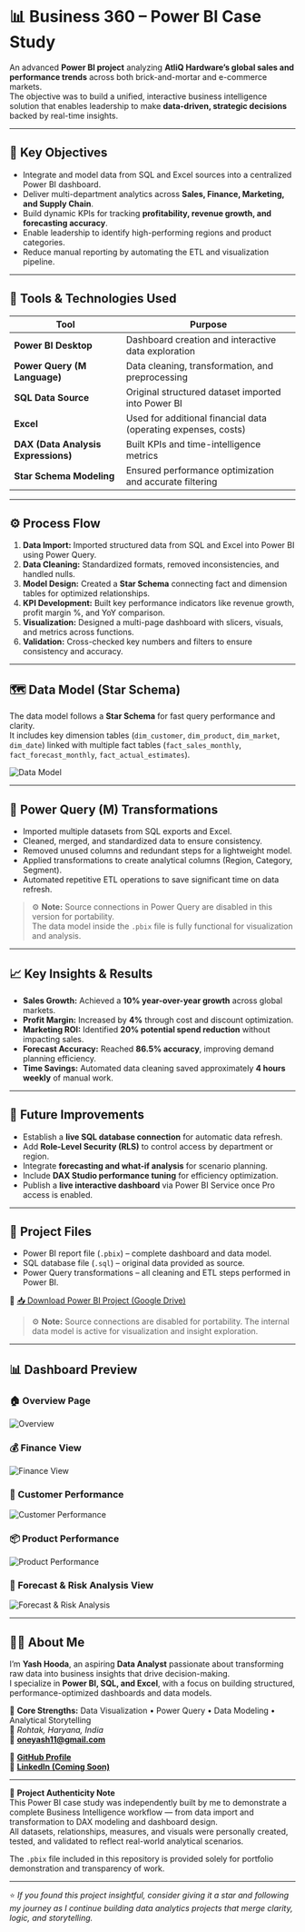 # 📊 Business 360 – Power BI Case Study  

An advanced **Power BI project** analyzing **AtliQ Hardware’s global sales and performance trends** across both brick-and-mortar and e-commerce markets.  
The objective was to build a unified, interactive business intelligence solution that enables leadership to make **data-driven, strategic decisions** backed by real-time insights.

---

## 🎯 Key Objectives  
- Integrate and model data from SQL and Excel sources into a centralized Power BI dashboard.  
- Deliver multi-department analytics across **Sales, Finance, Marketing, and Supply Chain**.  
- Build dynamic KPIs for tracking **profitability, revenue growth, and forecasting accuracy**.  
- Enable leadership to identify high-performing regions and product categories.  
- Reduce manual reporting by automating the ETL and visualization pipeline.  

---

## 🧩 Tools & Technologies Used  

| Tool | Purpose |
|------|----------|
| **Power BI Desktop** | Dashboard creation and interactive data exploration |
| **Power Query (M Language)** | Data cleaning, transformation, and preprocessing |
| **SQL Data Source** | Original structured dataset imported into Power BI |
| **Excel** | Used for additional financial data (operating expenses, costs) |
| **DAX (Data Analysis Expressions)** | Built KPIs and time-intelligence metrics |
| **Star Schema Modeling** | Ensured performance optimization and accurate filtering |

---

## ⚙️ Process Flow  

1. **Data Import:** Imported structured data from SQL and Excel into Power BI using Power Query.  
2. **Data Cleaning:** Standardized formats, removed inconsistencies, and handled nulls.  
3. **Model Design:** Created a **Star Schema** connecting fact and dimension tables for optimized relationships.  
4. **KPI Development:** Built key performance indicators like revenue growth, profit margin %, and YoY comparison.  
5. **Visualization:** Designed a multi-page dashboard with slicers, visuals, and metrics across functions.  
6. **Validation:** Cross-checked key numbers and filters to ensure consistency and accuracy.

---

## 🗺️ Data Model (Star Schema)  

The data model follows a **Star Schema** for fast query performance and clarity.  
It includes key dimension tables (`dim_customer`, `dim_product`, `dim_market`, `dim_date`) linked with multiple fact tables (`fact_sales_monthly`, `fact_forecast_monthly`, `fact_actual_estimates`).  

![Data Model](DataModel.png)

---

## 🧼 Power Query (M) Transformations  

- Imported multiple datasets from SQL exports and Excel.  
- Cleaned, merged, and standardized data to ensure consistency.  
- Removed unused columns and redundant steps for a lightweight model.  
- Applied transformations to create analytical columns (Region, Category, Segment).  
- Automated repetitive ETL operations to save significant time on data refresh.  

> ⚙️ **Note:** Source connections in Power Query are disabled in this version for portability.  
> The data model inside the `.pbix` file is fully functional for visualization and analysis.

---

## 📈 Key Insights & Results  

- **Sales Growth:** Achieved a **10% year-over-year growth** across global markets.  
- **Profit Margin:** Increased by **4%** through cost and discount optimization.  
- **Marketing ROI:** Identified **20% potential spend reduction** without impacting sales.  
- **Forecast Accuracy:** Reached **86.5% accuracy**, improving demand planning efficiency.  
- **Time Savings:** Automated data cleaning saved approximately **4 hours weekly** of manual work.  

---

## 🚀 Future Improvements  

- Establish a **live SQL database connection** for automatic data refresh.  
- Add **Role-Level Security (RLS)** to control access by department or region.  
- Integrate **forecasting and what-if analysis** for scenario planning.  
- Include **DAX Studio performance tuning** for efficiency optimization.  
- Publish a **live interactive dashboard** via Power BI Service once Pro access is enabled.  

---

## 📎 Project Files  

- Power BI report file (`.pbix`) – complete dashboard and data model.  
- SQL database file (`.sql`) – original data provided as source.  
- Power Query transformations – all cleaning and ETL steps performed in Power BI.  

🔗 [📥 Download Power BI Project (Google Drive)](https://drive.google.com/uc?export=download&id=1GYlwJxiEfM2DaFqO9cdjtdxP3EQYYzD4)

> ⚙️ **Note:** Source connections are disabled for portability. The internal data model is active for visualization and insight exploration.

---

## 📊 Dashboard Preview  

### 🏠 Overview Page  
![Overview](Overview.png)  

### 💰 Finance View  
![Finance View](Finance_View.png)  

### 🤝 Customer Performance  
![Customer Performance](Customer_Performance.png)  

### 📦 Product Performance  
![Product Performance](Product_performance.png)  

### 🔮 Forecast & Risk Analysis View  
![Forecast & Risk Analysis](Supply_chain_view.png)

---

## 👨‍💻 About Me  

I’m **Yash Hooda**, an aspiring **Data Analyst** passionate about transforming raw data into business insights that drive decision-making.  
I specialize in **Power BI, SQL, and Excel**, with a focus on building structured, performance-optimized dashboards and data models.  

💼 **Core Strengths:** Data Visualization • Power Query • Data Modeling • Analytical Storytelling  
📍 *Rohtak, Haryana, India*  
📧 **oneyash11@gmail.com**  

🔗 **[GitHub Profile](https://github.com/11Yash1)**  
🔗 **[LinkedIn (Coming Soon)](https://www.linkedin.com/)**  

---

🧾 **Project Authenticity Note**  
This Power BI case study was independently built by me to demonstrate a complete Business Intelligence workflow — from data import and transformation to DAX modeling and dashboard design.  
All datasets, relationships, measures, and visuals were personally created, tested, and validated to reflect real-world analytical scenarios.  

The `.pbix` file included in this repository is provided solely for portfolio demonstration and transparency of work.

---

⭐ *If you found this project insightful, consider giving it a star and following my journey as I continue building data analytics projects that merge clarity, logic, and storytelling.*
